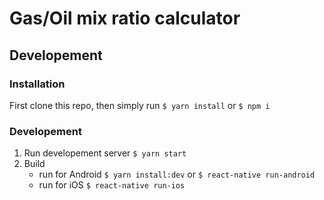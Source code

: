 

# Gas/Oil mix ratio calculator


## Developement

### Installation
First clone this repo, then simply run `$ yarn install` or `$ npm i`

### Developement
1. Run developement server `$ yarn start` 
2. Build
    - run for Android `$ yarn install:dev` or `$ react-native run-android`
    - run for iOS  `$ react-native run-ios`
